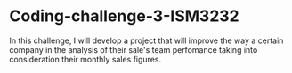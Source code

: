 # Coding-challenge-3-ISM3232

In this challenge, I will develop a project that will improve the way a certain company in the analysis of their sale's team perfomance taking into consideration their monthly sales figures.